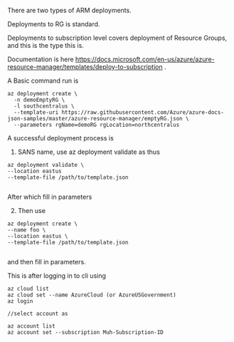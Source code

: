 There are two types of ARM deployments.

Deployments to RG is standard.

Deployments to subscription level covers deployment of Resource Groups, and this is the type this is.

Documentation is here https://docs.microsoft.com/en-us/azure/azure-resource-manager/templates/deploy-to-subscription .


A Basic command run is 

```
az deployment create \
  -n demoEmptyRG \
  -l southcentralus \
  --template-uri https://raw.githubusercontent.com/Azure/azure-docs-json-samples/master/azure-resource-manager/emptyRG.json \
  --parameters rgName=demoRG rgLocation=northcentralus

```

A successful deployment process is 

1. SANS name, use az deployment validate as thus

```
az deployment validate \
--location eastus
--template-file /path/to/template.json


```

After which fill in parameters

2. Then use 

```
az deployment create \
--name foo \
--location eastus \
--template-file /path/to/template.json


```

and then fill in parameters.

This is after logging in to cli using 

```
az cloud list
az cloud set --name AzureCloud (or AzureUSGovernment)
az login 

//select account as 

az account list
az account set --subscription Muh-Subscription-ID


```